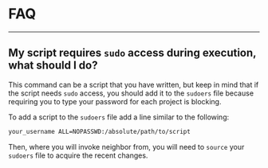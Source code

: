 # FAQ
---

## My script requires `sudo` access during execution, what should I do?

This command can be a script that you have written, but keep in mind that if the script
needs `sudo` access, you should add it to the `sudoers` file because requiring you
to type your password for each project is blocking.

To add a script to the `sudoers` file add a line similar to the following:
```bash
your_username ALL=NOPASSWD:/absolute/path/to/script
```

Then, where you will invoke neighbor from, you will need to `source` your `sudoers`
file to acquire the recent changes.
